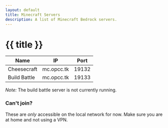 ```yaml
---
layout: default
title: Minecraft Servers
description: A list of Minecraft Bedrock servers.
---
```


# {{ title }}
| Name         | IP         | Port  |
|--------------|------------|-------|
| Cheesecraft  | mc.opcc.tk | 19132 |
| Build Battle | mc.opcc.tk | 19133 |

*Note:* The build battle server is not currently running.

### Can't join?

These are *only* accessible on the local network for now. Make sure you are at home and not using a VPN.
